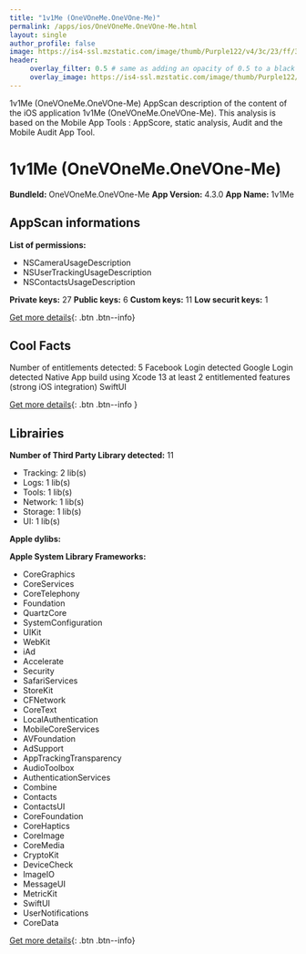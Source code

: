 ```yaml
---
title: "1v1Me (OneVOneMe.OneVOne-Me)"
permalink: /apps/ios/OneVOneMe.OneVOne-Me.html
layout: single
author_profile: false
image: https://is4-ssl.mzstatic.com/image/thumb/Purple122/v4/3c/23/ff/3c23ff53-c15c-364a-7f13-c271720cab40/AppIcon-0-1x_U007emarketing-0-5-0-85-220.png/512x512bb.jpg
header: 
     overlay_filter: 0.5 # same as adding an opacity of 0.5 to a black background
     overlay_image: https://is4-ssl.mzstatic.com/image/thumb/Purple122/v4/3c/23/ff/3c23ff53-c15c-364a-7f13-c271720cab40/AppIcon-0-1x_U007emarketing-0-5-0-85-220.png/512x512bb.jpg
---
```

1v1Me (OneVOneMe.OneVOne-Me) AppScan description of the content of the iOS application 1v1Me (OneVOneMe.OneVOne-Me). This analysis is based on the Mobile App Tools : AppScore, static analysis, Audit and the Mobile Audit App Tool.

# 1v1Me (OneVOneMe.OneVOne-Me)

**BundleId:** OneVOneMe.OneVOne-Me
**App Version:** 4.3.0
**App Name:** 1v1Me


## AppScan informations 

**List of permissions:** 
- NSCameraUsageDescription
- NSUserTrackingUsageDescription
- NSContactsUsageDescription
  
  
**Private keys:** 27
**Public keys:** 6
**Custom keys:** 11
**Low securit keys:** 1
  
[Get more details](/pricing.html){: .btn .btn--info}

## Cool Facts

Number of entitlements detected: 5
Facebook Login detected
Google Login detected
Native App
build using Xcode 13
at least 2 entitlemented features (strong iOS integration)
SwiftUI
  
[Get more details](/pricing.html){: .btn .btn--info }

## Librairies 
**Number of Third Party Library detected:** 11
- Tracking: 2 lib(s)
- Logs: 1 lib(s)
- Tools: 1 lib(s)
- Network: 1 lib(s)
- Storage: 1 lib(s)
- UI: 1 lib(s)


**Apple dylibs:**


**Apple System Library Frameworks:**
- CoreGraphics
- CoreServices
- CoreTelephony
- Foundation
- QuartzCore
- SystemConfiguration
- UIKit
- WebKit
- iAd
- Accelerate
- Security
- SafariServices
- StoreKit
- CFNetwork
- CoreText
- LocalAuthentication
- MobileCoreServices
- AVFoundation
- AdSupport
- AppTrackingTransparency
- AudioToolbox
- AuthenticationServices
- Combine
- Contacts
- ContactsUI
- CoreFoundation
- CoreHaptics
- CoreImage
- CoreMedia
- CryptoKit
- DeviceCheck
- ImageIO
- MessageUI
- MetricKit
- SwiftUI
- UserNotifications
- CoreData


  
[Get more details](/pricing.html){: .btn .btn--info}

